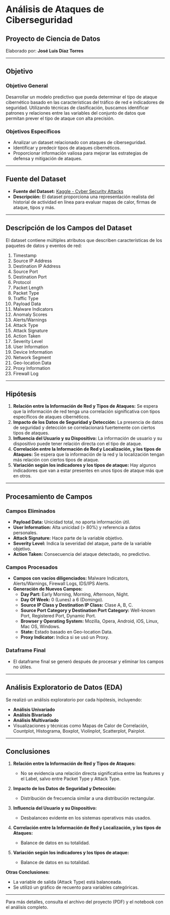 # Análisis de Ataques de Ciberseguridad

## Proyecto de Ciencia de Datos

Elaborado por: **José Luis Díaz Torres**

---

## Objetivo

### Objetivo General

Desarrollar un modelo predictivo que pueda determinar el tipo de ataque cibernético basado en las características del tráfico de red e indicadores de seguridad. Utilizando técnicas de clasificación, buscamos identificar patrones y relaciones entre las variables del conjunto de datos que permitan prever el tipo de ataque con alta precisión.

### Objetivos Específicos

- Analizar un dataset relacionado con ataques de ciberseguridad.
- Identificar y predecir tipos de ataques cibernéticos.
- Proporcionar información valiosa para mejorar las estrategias de defensa y mitigación de ataques.

---

## Fuente del Dataset

- **Fuente del Dataset:** [Kaggle - Cyber Security Attacks](https://www.kaggle.com/datasets/teamincribo/cyber-security-attacks)
- **Descripción:** El dataset proporciona una representación realista del historial de actividad en línea para evaluar mapas de calor, firmas de ataque, tipos y más.

---

## Descripción de los Campos del Dataset

El dataset contiene múltiples atributos que describen características de los paquetes de datos y eventos de red:

1. Timestamp
2. Source IP Address
3. Destination IP Address
4. Source Port
5. Destination Port
6. Protocol
7. Packet Length
8. Packet Type
9. Traffic Type
10. Payload Data
11. Malware Indicators
12. Anomaly Scores
13. Alerts/Warnings
14. Attack Type
15. Attack Signature
16. Action Taken
17. Severity Level
18. User Information
19. Device Information
20. Network Segment
21. Geo-location Data
22. Proxy Information
23. Firewall Log

---

## Hipótesis

1. **Relación entre la Información de Red y Tipos de Ataques:** Se espera que la información de red tenga una correlación significativa con tipos específicos de ataques cibernéticos.
2. **Impacto de los Datos de Seguridad y Detección:** La presencia de datos de seguridad y detección se correlacionará fuertemente con ciertos tipos de ataques.
3. **Influencia del Usuario y su Dispositivo:** La información de usuario y su dispositivo puede tener relación directa con el tipo de ataque.
4. **Correlación entre la Información de Red y Localización, y los tipos de Ataques:** Se espera que la información de la red y la localización tengan más relación con ciertos tipos de ataque.
5. **Variación según los indicadores y los tipos de ataque:** Hay algunos indicadores que van a estar presentes en unos tipos de ataque más que en otros.

---

## Procesamiento de Campos

### Campos Eliminados

- **Payload Data:** Unicidad total, no aporta información útil.
- **User Information:** Alta unicidad (> 80%) y referencia a datos personales.
- **Attack Signature:** Hace parte de la variable objetivo.
- **Severity Level:** Indica la severidad del ataque, parte de la variable objetivo.
- **Action Taken:** Consecuencia del ataque detectado, no predictivo.

### Campos Procesados

- **Campos con vacíos diligenciados:** Malware Indicators, Alerts/Warnings, Firewall Logs, IDS/IPS Alerts.
- **Generación de Nuevos Campos:**
  - **Day Part:** Early Morning, Morning, Afternoon, Night.
  - **Day Of Week:** 0 (Lunes) a 6 (Domingo).
  - **Source IP Class y Destination IP Class:** Clase A, B, C.
  - **Source Port Category y Destination Port Category:** Well-known Port, Registered Port, Dynamic Port.
  - **Browser y Operating System:** Mozilla, Opera, Android, iOS, Linux, Mac OS, Windows.
  - **State:** Estado basado en Geo-location Data.
  - **Proxy Indicator:** Indica si se usó un Proxy.

### Dataframe Final

- El dataframe final se generó después de procesar y eliminar los campos no útiles.

---

## Análisis Exploratorio de Datos (EDA)

Se realizó un análisis exploratorio por cada hipótesis, incluyendo:

- **Análisis Univariado**
- **Análisis Bivariado**
- **Análisis Multivariado**
- Visualizaciones y técnicas como Mapas de Calor de Correlación, Countplot, Histograma, Boxplot, Violinplot, Scatterplot, Pairplot.

---

## Conclusiones

1. **Relación entre la Información de Red y Tipos de Ataques:**
   - No se evidencia una relación directa significativa entre las features y el Label, salvo entre Packet Type y Attack Type.

2. **Impacto de los Datos de Seguridad y Detección:**
   - Distribución de frecuencia similar a una distribución rectangular.

3. **Influencia del Usuario y su Dispositivo:**
   - Desbalanceo evidente en los sistemas operativos más usados.

4. **Correlación entre la Información de Red y Localización, y los tipos de Ataques:**
   - Balance de datos en su totalidad.
   
5. **Variación según los indicadores y los tipos de ataque:**
   - Balance de datos en su totalidad.

**Otras Conclusiones:**

- La variable de salida (Attack Type) está balanceada.
- Se utilizó un gráfico de recuento para variables categóricas.

---

Para más detalles, consulta el archivo del proyecto (PDF) y el notebook con el análisis completo.
